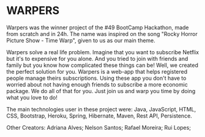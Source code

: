 # WARPERS

Warpers was the winner project of the #49 BootCamp Hackathon, made from scratch and in 24h.
The name was inspired on the song "Rocky Horror Picture Show - Time Warp", given to us as our main theme.

Warpers solve a real life problem. Imagine that you want to subscribe Netflix but it's to expensive for you alone. And you tried to join with friends and family but you know how complicated these things can be!
Well, we created the perfect solution for you. Warpers is a web-app that helps registered people manage theirs subscriptions. Using these app you don't have to worried about not having enough friends to subscribe a more economic package. We do all of that for you. Just join us and warp you time by doing what you love to do!

The main technologies user in these project were: Java, JavaScript, HTML, CSS, Bootstrap, Heroku, Spring, Hibernate, Maven, Rest API, Persistence.

Other Creators: Adriana Alves; Nelson Santos; Rafael Moreira; Rui Lopes;

